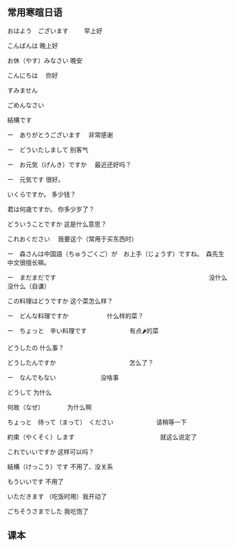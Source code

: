 ## 常用寒暄日语

おはよう　ございます		　　 早上好

こんばんは					晚上好

お休（やす）みなさい 			晚安

こんにちは　					你好



すみません

ごめんなさい

結構です



ー　ありがとうございます　		非常感谢

ー　どういたしまして			别客气



ー　お元気（げんき）ですか　     最近还好吗？

ー　元気です					很好。



いくらですか。               		多少钱？

君は何歳ですか。                           你多少岁了？

どういうことですか 			这是什么意思？

これおください　				我要这个（常用于买东西时）



ー　森さんは中国語（ちゅうごくご）が　お上手（じょうず）ですね。　森先生中文很擅长嘛。

ー　まだまだです　　　　　　　　　　　　　　　　　　　　　　　　　没什么没什么（自谦）



この料理はどうですか 					这个菜怎么样？

ー　どんな料理ですか　　　　　　		什么样的菜？

ー　ちょっと　辛い料理です　　　　　　　有点🌶的菜



どうしたの							什么事？

どうしたんですか　　　　　　　　　　　　怎么了？

ー　なんでもない　　　　　　　			没啥事



どうして								为什么

何故（なぜ）　　　　					为什么啊



ちょっと　待って（まって）　ください　　　　　　　请稍等一下

約束（やくそく）します　　　　　　　　　　　　　　就这么说定了



これでいいですか						这样可以吗？

結構（けっこう）です					不用了、没关系

もういいです							不用了



いただきます							（吃饭时用）我开动了

ごちそうさまでした					我吃饱了

## 课本
